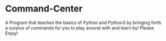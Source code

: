 # Command-Center
A Program that teaches the basics of Python and Python3 by bringing forth a surplus of commands for you to play around with and learn by! Please Enjoy!
